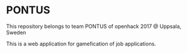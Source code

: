 # PONTUS

This repository belongs to team PONTUS of openhack 2017 @ Uppsala, Sweden

This is a web application for gamefication of job applications.


